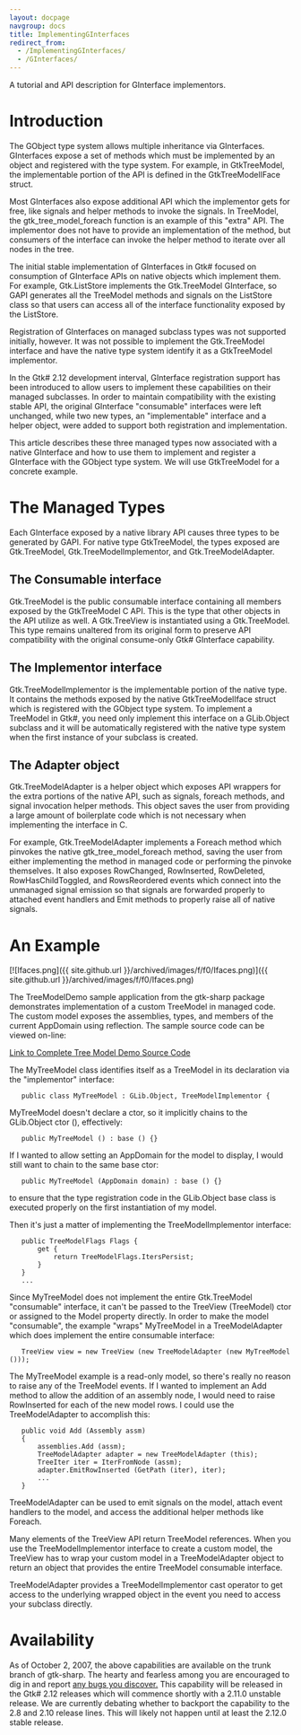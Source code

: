 ```yaml
---
layout: docpage
navgroup: docs
title: ImplementingGInterfaces
redirect_from:
  - /ImplementingGInterfaces/
  - /GInterfaces/
---
```


A tutorial and API description for GInterface implementors.

Introduction
============

The GObject type system allows multiple inheritance via GInterfaces. GInterfaces expose a set of methods which must be implemented by an object and registered with the type system. For example, in GtkTreeModel, the implementable portion of the API is defined in the GtkTreeModelIFace struct.

Most GInterfaces also expose additional API which the implementor gets for free, like signals and helper methods to invoke the signals. In TreeModel, the gtk\_tree\_model\_foreach function is an example of this "extra" API. The implementor does not have to provide an implementation of the method, but consumers of the interface can invoke the helper method to iterate over all nodes in the tree.

The initial stable implementation of GInterfaces in Gtk\# focused on consumption of GInterface APIs on native objects which implement them. For example, Gtk.ListStore implements the Gtk.TreeModel GInterface, so GAPI generates all the TreeModel methods and signals on the ListStore class so that users can access all of the interface functionality exposed by the ListStore.

Registration of GInterfaces on managed subclass types was not supported initially, however. It was not possible to implement the Gtk.TreeModel interface and have the native type system identify it as a GtkTreeModel implementor.

In the Gtk\# 2.12 development interval, GInterface registration support has been introduced to allow users to implement these capabilities on their managed subclasses. In order to maintain compatibility with the existing stable API, the original GInterface "consumable" interfaces were left unchanged, while two new types, an "implementable" interface and a helper object, were added to support both registration and implementation.

This article describes these three managed types now associated with a native GInterface and how to use them to implement and register a GInterface with the GObject type system. We will use GtkTreeModel for a concrete example.

The Managed Types
=================

Each GInterface exposed by a native library API causes three types to be generated by GAPI. For native type GtkTreeModel, the types exposed are Gtk.TreeModel, Gtk.TreeModelImplementor, and Gtk.TreeModelAdapter.

The Consumable interface
------------------------

Gtk.TreeModel is the public consumable interface containing all members exposed by the GtkTreeModel C API. This is the type that other objects in the API utilize as well. A Gtk.TreeView is instantiated using a Gtk.TreeModel. This type remains unaltered from its original form to preserve API compatibility with the original consume-only Gtk\# GInterface capability.

The Implementor interface
-------------------------

Gtk.TreeModelImplementor is the implementable portion of the native type. It contains the methods exposed by the native GtkTreeModelIface struct which is registered with the GObject type system. To implement a TreeModel in Gtk\#, you need only implement this interface on a GLib.Object subclass and it will be automatically registered with the native type system when the first instance of your subclass is created.

The Adapter object
------------------

Gtk.TreeModelAdapter is a helper object which exposes API wrappers for the extra portions of the native API, such as signals, foreach methods, and signal invocation helper methods. This object saves the user from providing a large amount of boilerplate code which is not necessary when implementing the interface in C.

For example, Gtk.TreeModelAdapter implements a Foreach method which pinvokes the native gtk\_tree\_model\_foreach method, saving the user from either implementing the method in managed code or performing the pinvoke themselves. It also exposes RowChanged, RowInserted, RowDeleted, RowHasChildToggled, and RowsReordered events which connect into the unmanaged signal emission so that signals are forwarded properly to attached event handlers and Emit methods to properly raise all of native signals.

An Example
==========

[![Ifaces.png]({{ site.github.url }}/archived/images/f/f0/Ifaces.png)]({{ site.github.url }}/archived/images/f/f0/Ifaces.png)

The TreeModelDemo sample application from the gtk-sharp package demonstrates implementation of a custom TreeModel in managed code. The custom model exposes the assemblies, types, and members of the current AppDomain using reflection. The sample source code can be viewed on-line:

[Link to Complete Tree Model Demo Source Code](http://anonsvn.mono-project.com/viewvc/trunk/gtk-sharp/sample/TreeModelDemo.cs?view=markup)

The MyTreeModel class identifies itself as a TreeModel in its declaration via the "implementor" interface:

       public class MyTreeModel : GLib.Object, TreeModelImplementor {

 MyTreeModel doesn't declare a ctor, so it implicitly chains to the GLib.Object ctor (), effectively:

       public MyTreeModel () : base () {}

If I wanted to allow setting an AppDomain for the model to display, I would still want to chain to the same base ctor:

       public MyTreeModel (AppDomain domain) : base () {}

to ensure that the type registration code in the GLib.Object base class is executed properly on the first instantiation of my model.

Then it's just a matter of implementing the TreeModelImplementor interface:

       public TreeModelFlags Flags {
           get {
               return TreeModelFlags.ItersPersist;
           }
       }
       ...

Since MyTreeModel does not implement the entire Gtk.TreeModel "consumable" interface, it can't be passed to the TreeView (TreeModel) ctor or assigned to the Model property directly. In order to make the model "consumable", the example "wraps" MyTreeModel in a TreeModelAdapter which does implement the entire consumable interface:

       TreeView view = new TreeView (new TreeModelAdapter (new MyTreeModel ()));

The MyTreeModel example is a read-only model, so there's really no reason to raise any of the TreeModel events. If I wanted to implement an Add method to allow the addition of an assembly node, I would need to raise RowInserted for each of the new model rows. I could use the TreeModelAdapter to accomplish this:

       public void Add (Assembly assm)
       {
           assemblies.Add (assm);
           TreeModelAdapter adapter = new TreeModelAdapter (this);
           TreeIter iter = IterFromNode (assm);
           adapter.EmitRowInserted (GetPath (iter), iter);
           ...
       }

TreeModelAdapter can be used to emit signals on the model, attach event handlers to the model, and access the additional helper methods like Foreach.

Many elements of the TreeView API return TreeModel references. When you use the TreeModelImplementor interface to create a custom model, the TreeView has to wrap your custom model in a TreeModelAdapter object to return an object that provides the entire TreeModel consumable interface.

TreeModelAdapter provides a TreeModelImplementor cast operator to get access to the underlying wrapped object in the event you need to access your subclass directly.

Availability
============

As of October 2, 2007, the above capabilities are available on the trunk branch of gtk-sharp. The hearty and fearless among you are encouraged to dig in and report [any bugs you discover.](http://bugzilla.novell.com) This capability will be released in the Gtk\# 2.12 releases which will commence shortly with a 2.11.0 unstable release. We are currently debating whether to backport the capability to the 2.8 and 2.10 release lines. This will likely not happen until at least the 2.12.0 stable release.

